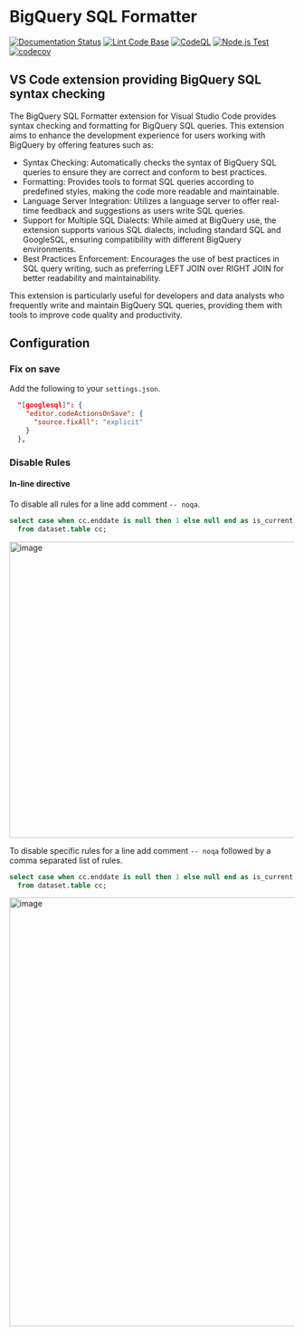# BigQuery SQL Formatter

[![Documentation Status](https://readthedocs.org/projects/bigquerysqlformatter/badge/?version=latest)](https://bigquerysqlformatter.readthedocs.io/en/latest/?badge=latest)
[![Lint Code Base](https://github.com/sean-conkie/BigQuerySQLFormatter-extension/actions/workflows/super-linter.yml/badge.svg)](https://github.com/sean-conkie/BigQuerySQLFormatter-extension/actions/workflows/super-linter.yml)
[![CodeQL](https://github.com/sean-conkie/BigQuerySQLFormatter-extension/actions/workflows/codeql.yml/badge.svg)](https://github.com/sean-conkie/BigQuerySQLFormatter-extension/actions/workflows/codeql.yml)
[![Node.js Test](https://github.com/sean-conkie/BigQuerySQLFormatter-extension/actions/workflows/node.js.yml/badge.svg)](https://github.com/sean-conkie/BigQuerySQLFormatter-extension/actions/workflows/node.js.yml)
[![codecov](https://codecov.io/gh/sean-conkie/BigQuerySQLFormatter-extension/graph/badge.svg?token=ZOM3PNJ2SL)](https://codecov.io/gh/sean-conkie/BigQuerySQLFormatter-extension)

## VS Code extension providing BigQuery SQL syntax checking

The BigQuery SQL Formatter extension for Visual Studio Code provides syntax checking and formatting for BigQuery SQL
queries. This extension aims to enhance the development experience for users working with BigQuery by offering features
such as:

* Syntax Checking: Automatically checks the syntax of BigQuery SQL queries to ensure they are correct and conform to
best practices.
* Formatting: Provides tools to format SQL queries according to predefined styles, making the code more readable and
maintainable.
* Language Server Integration: Utilizes a language server to offer real-time feedback and suggestions as users write SQL
queries.
* Support for Multiple SQL Dialects: While aimed at BigQuery use, the extension supports various SQL dialects, including
standard SQL and GoogleSQL, ensuring compatibility with different BigQuery environments.
* Best Practices Enforcement: Encourages the use of best practices in SQL query writing, such as preferring LEFT JOIN
over RIGHT JOIN for better readability and maintainability.

This extension is particularly useful for developers and data analysts who frequently write and maintain BigQuery SQL
queries, providing them with tools to improve code quality and productivity.

## Configuration

### Fix on save

Add the following to your `settings.json`.

```json
  "[googlesql]": {
    "editor.codeActionsOnSave": {
      "source.fixAll": "explicit"
    }
  },
```

### Disable Rules

#### In-line directive

To disable all rules for a line add comment `-- noqa`.

```sql
select case when cc.enddate is null then 1 else null end as is_current -- noqa
  from dataset.table cc;

```

<img width="523" alt="image" src="https://github.com/user-attachments/assets/536963df-f8f5-42b8-8554-205dfaaf6c9a">

To disable specific rules for a line add comment `-- noqa` followed by a comma separated list of rules.

```sql
select case when cc.enddate is null then 1 else null end as is_current -- noqa: ST01
  from dataset.table cc;

```

<img width="757" alt="image" src="https://github.com/user-attachments/assets/0bd8c99a-a0ae-44de-9c56-f0d9623d3dcc">


